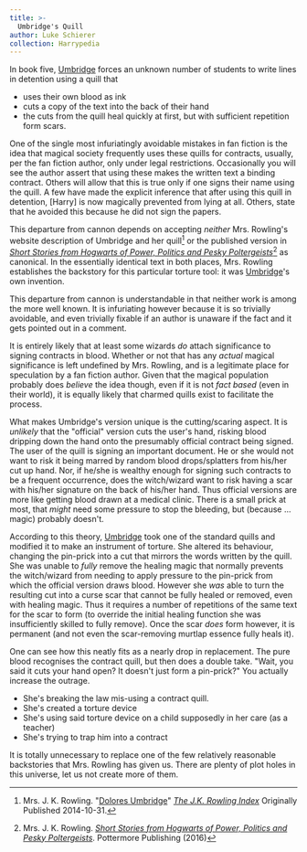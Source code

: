 ```yaml
---
title: >-
  Umbridge's Quill
author: Luke Schierer
collection: Harrypedia
---
```


In book five, [Umbridge] forces an unknown number of students to write lines in detention using a quill that

- uses their own blood as ink
- cuts a copy of the text into the back of their hand
- the cuts from the quill heal quickly at first, but with sufficient repetition form scars.

One of the single most infuriatingly avoidable mistakes in fan fiction is the idea that magical society frequently uses these quills for contracts, usually, per the fan fiction author, only under legal restrictions. Occasionally you will see the author assert that using these makes the written text a binding contract. Others will allow that this is true only if one signs their name using the quill. A few have made the explicit inference that after using this quill in detention, [Harry] is now magically prevented from lying at all. Others, state that he avoided this because he did not sign the papers.

This departure from cannon depends on accepting _neither_ Mrs. Rowling's website description of Umbridge and her quill[^241127-1] or the published version in _[Short Stories from Hogwarts of Power, Politics and Pesky Poltergeists]_[^241127-2] as canonical. In the essentially identical text in both places, Mrs. Rowling establishes the backstory for this particular torture tool: it was [Umbridge]'s own invention.

This departure from cannon is understandable in that neither work is among the more well known. It is infuriating however because it is so trivially avoidable, and even trivially fixable if an author is unaware if the fact and it gets pointed out in a comment.

It is entirely likely that at least some wizards _do_ attach significance to signing contracts in blood. Whether or not that has any _actual_ magical significance is left undefined by Mrs. Rowling, and is a legitimate place for speculation by a fan fiction author. Given that the magical population probably does _believe_ the idea though, even if it is not _fact based_ (even in their world), it is equally likely that charmed quills exist to facilitate the process.

What makes Umbridge's version unique is the cutting/scaring aspect. It is _unlikely_ that the "official" version cuts the user's hand, risking blood dripping down the hand onto the presumably official contract being signed. The user of the quill is signing an important document. He or she would not want to risk it being marred by random blood drops/splatters from his/her cut up hand. Nor, if he/she is wealthy enough for signing such contracts to be a frequent occurrence, does the witch/wizard want to risk having a scar with his/her signature on the back of his/her hand. Thus official versions are more like getting blood drawn at a medical clinic. There is a small prick at most, that _might_ need some pressure to stop the bleeding, but (because ... magic) probably doesn't.

According to this theory, [Umbridge] took one of the standard quills and modified it to make an instrument of torture. She altered its behaviour, changing the pin-prick into a cut that mirrors the words written by the quill. She was unable to _fully_ remove the healing magic that normally prevents the witch/wizard from needing to apply pressure to the pin-prick from which the official version draws blood. However she _was_ able to turn the resulting cut into a curse scar that cannot be fully healed or removed, even with healing magic. Thus it requires a number of repetitions of the same text for the scar to form (to override the initial healing function she was insufficiently skilled to fully remove). Once the scar _does_ form however, it is permanent (and not even the scar-removing murtlap essence fully heals it).

One can see how this neatly fits as a nearly drop in replacement. The pure blood recognises the contract quill, but then does a double take. "Wait, you said it cuts your hand open? It doesn't just form a pin-prick?" You actually increase the outrage.

- She's breaking the law mis-using a contract quill.
- She's created a torture device
- She's using said torture device on a child supposedly in her care (as a teacher)
- She's trying to trap him into a contract

It is totally unnecessary to replace one of the few relatively reasonable backstories that Mrs. Rowling has given us. There are plenty of plot holes in this universe, let us not create more of them.

[Umbridge]: </Harrypedia/people/Umbridge/Dolores Jane/>

[^241127-2]: Mrs. J. K. Rowling. _[Short Stories from Hogwarts of Power, Politics and Pesky Poltergeists]_. Pottermore Publishing (2016)

[^241127-1]: Mrs. J. K. Rowling. "[Dolores Umbridge][DUPM]" _[The J.K. Rowling Index]_ Originally Published 2014-10-31.

[DUPM]: https://www.rowlingindex.org/work/dupm/
[The J.K. Rowling Index]: https://www.rowlingindex.org/
[Short Stories from Hogwarts of Power, Politics and Pesky Poltergeists]: https://www.librarything.com/work/18275514
